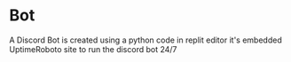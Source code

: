 # Bot
A Discord Bot is created using a python code in replit editor it's embedded UptimeRoboto site to run the discord bot 24/7  
